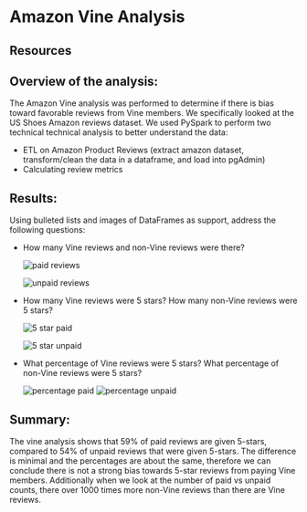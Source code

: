 # Amazon Vine Analysis

## Resources



## Overview of the analysis: 
The Amazon Vine analysis was performed to determine if there is bias toward favorable reviews from Vine members. We specifically looked at the US Shoes Amazon reviews dataset. 
We used PySpark to perform two technical technical analysis to better understand the data:
* ETL on Amazon Product Reviews (extract amazon dataset, transform/clean the data in a dataframe, and load into pgAdmin)
* Calculating review metrics

## Results: 
Using bulleted lists and images of DataFrames as support, address the following questions:

* How many Vine reviews and non-Vine reviews were there?

  ![paid reviews](https://user-images.githubusercontent.com/81447450/125978512-0972a8b2-331d-4d22-9785-d55b44db6326.png)

  ![unpaid reviews](https://user-images.githubusercontent.com/81447450/125978530-b3ee9c0c-a174-424d-bf24-ff8a4e597fbc.png)

* How many Vine reviews were 5 stars? How many non-Vine reviews were 5 stars?

  ![5 star paid](https://user-images.githubusercontent.com/81447450/125978563-57e6dbe6-35f7-4aab-a48c-965542decf1f.png)

  ![5 star unpaid](https://user-images.githubusercontent.com/81447450/125978575-96486d23-1bca-4ace-a6bd-8ece86c0515b.png)

* What percentage of Vine reviews were 5 stars? What percentage of non-Vine reviews were 5 stars?

  ![percentage paid](https://user-images.githubusercontent.com/81447450/125978604-6bb10767-9c1e-4c49-ace4-b73e443bec86.png)
  ![percentage unpaid](https://user-images.githubusercontent.com/81447450/125978611-bbf5f713-367c-4805-aae3-b3c46dd08429.png)


## Summary: 
The vine analysis shows that 59% of paid reviews are given 5-stars, compared to 54% of unpaid reviews that were given 5-stars. The difference is minimal and the percentages are about the same, therefore we can conclude there is not a strong bias towards 5-star reviews from paying Vine members. Additionally when we look at the number of paid vs unpaid counts, there over 1000 times more non-Vine reviews than there are Vine reviews. 
